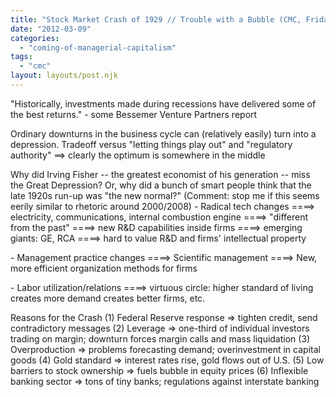 ```yaml
---
title: "Stock Market Crash of 1929 // Trouble with a Bubble (CMC, Friday, Week 7)"
date: "2012-03-09"
categories: 
  - "coming-of-managerial-capitalism"
tags: 
  - "cmc"
layout: layouts/post.njk
---
```


"Historically, investments made during recessions have delivered some of the best returns." - some Bessemer Venture Partners report

Ordinary downturns in the business cycle can (relatively easily) turn into a depression. Tradeoff versus "letting things play out" and "regulatory authority" ==> clearly the optimum is somewhere in the middle

Why did Irving Fisher -- the greatest economist of his generation -- miss the Great Depression? Or, why did a bunch of smart people think that the late 1920s run-up was "the new normal?" (Comment: stop me if this seems eerily similar to rhetoric around 2000/2008) - Radical tech changes ====> electricity, communications, internal combustion engine ====> "different from the past" ====> new R&D capabilities inside firms ====> emerging giants: GE, RCA ====> hard to value R&D and firms' intellectual property

\- Management practice changes ====> Scientific management ====> New, more efficient organization methods for firms

\- Labor utilization/relations ====> virtuous circle: higher standard of living creates more demand creates better firms, etc.

Reasons for the Crash (1) Federal Reserve response => tighten credit, send contradictory messages (2) Leverage => one-third of individual investors trading on margin; downturn forces margin calls and mass liquidation (3) Overproduction => problems forecasting demand; overinvestment in capital goods (4) Gold standard => interest rates rise, gold flows out of U.S. (5) Low barriers to stock ownership => fuels bubble in equity prices (6) Inflexible banking sector => tons of tiny banks; regulations against interstate banking
